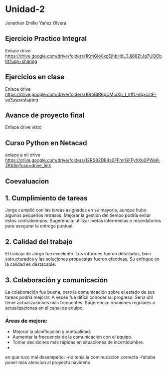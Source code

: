 # Unidad-2
Jonathan Emilio Yañez Olvera


## Ejercicio Practico Integral
Enlace drive
https://drive.google.com/drive/folders/1KmGio0xgEjhbHbL3Jj88ZtJg7UQObtit?usp=sharing


## Ejercicios en clase
Enlace drive
https://drive.google.com/drive/folders/10roBIB6pCMIuXn_1_kffL-dqxcctF-yo?usp=sharing

## Avance de proyecto final
Enlace drive
visto


## Curso Python en Netacad 
enlace a mi drive
https://drive.google.com/drive/folders/12RS82DE4s0FFmrGFFyhXo0PWeK-ZKkSp?usp=drive_link

## Coevaluacion 
## 1. Cumplimiento de tareas 
 Jorge cumplió con las tareas asignadas en su mayoría, aunque hubo algunos pequeños retrasos. Mejorar la gestión del tiempo podría evitar estos contratiempos. Sugerencia: utilizar metas intermedias o recordatorios para asegurar la entrega puntual.

## 2. Calidad del trabajo 
 El trabajo de Jorge fue excelente. Los informes fueron detallados, bien estructurados y las soluciones propuestas fueron efectivas. Su enfoque en la calidad es destacable.

## 3. Colaboración y comunicación  
 La colaboración fue buena, pero la comunicación sobre el estado de sus tareas podría mejorar. A veces fue difícil conocer su progreso. Sería útil tener actualizaciones más frecuentes. Sugerencia: reuniones regulares o actualizaciones en el canal de equipo.

### Áreas de mejora:
- Mejorar la planificación y puntualidad.
- Aumentar la frecuencia de la comunicación con el equipo.
- Tomar decisiones más rápidas en situaciones de incertidumbre.
- 
en que tuvo mal desempeño:
-no tenia la cominucacion correcta
-faltaba poner mas atencion al proyecto navideño





